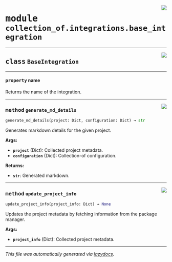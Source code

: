 <!-- markdownlint-disable -->

<a href="https://github.com/khulnasoft/collection-of-generator/blob/main/src/collection_of/integrations/base_integration.py#L0"><img align="right" style="float:right;" src="https://img.shields.io/badge/-source-cccccc?style=flat-square"></a>

# <kbd>module</kbd> `collection_of.integrations.base_integration`






---

<a href="https://github.com/khulnasoft/collection-of-generator/blob/main/src/collection_of/integrations/base_integration.py#L6"><img align="right" style="float:right;" src="https://img.shields.io/badge/-source-cccccc?style=flat-square"></a>

## <kbd>class</kbd> `BaseIntegration`





---

#### <kbd>property</kbd> name

Returns the name of the integration. 



---

<a href="https://github.com/khulnasoft/collection-of-generator/blob/main/src/collection_of/integrations/base_integration.py#L22"><img align="right" style="float:right;" src="https://img.shields.io/badge/-source-cccccc?style=flat-square"></a>

### <kbd>method</kbd> `generate_md_details`

```python
generate_md_details(project: Dict, configuration: Dict) → str
```

Generates markdown details for the given project. 



**Args:**
 
 - <b>`project`</b> (Dict):  Collected project metadata. 
 - <b>`configuration`</b> (Dict):  Collection-of configuration. 



**Returns:**
 
 - <b>`str`</b>:  Generated markdown. 

---

<a href="https://github.com/khulnasoft/collection-of-generator/blob/main/src/collection_of/integrations/base_integration.py#L13"><img align="right" style="float:right;" src="https://img.shields.io/badge/-source-cccccc?style=flat-square"></a>

### <kbd>method</kbd> `update_project_info`

```python
update_project_info(project_info: Dict) → None
```

Updates the project metadata by fetching information from the package manager. 



**Args:**
 
 - <b>`project_info`</b> (Dict):  Collected project metadata. 




---

_This file was automatically generated via [lazydocs](https://github.com/khulnasoft/lazydocs)._
